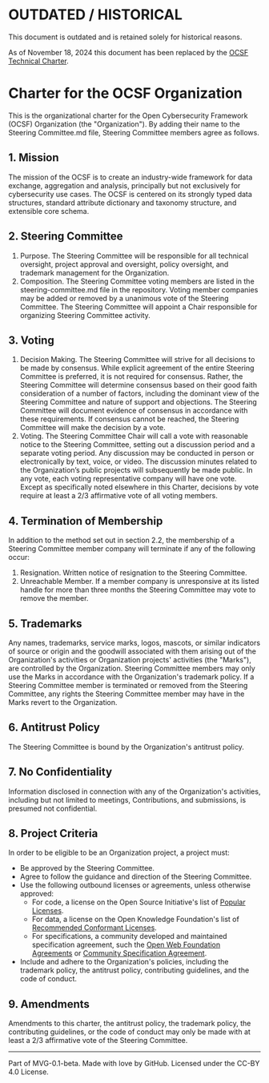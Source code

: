 # OUTDATED / HISTORICAL
This document is outdated and is retained solely for historical reasons.

As of November 18, 2024 this document has been replaced by the [OCSF Technical Charter](https://github.com/ocsf/governance/blob/main/OCSF%20Technical%20Charter.pdf).


# Charter for the OCSF Organization

This is the organizational charter for the Open Cybersecurity Framework (OCSF) Organization (the "Organization"). By adding their name to the Steering Committee.md file, Steering Committee members agree as follows.
## 1. Mission
The mission of the OCSF is to create an industry-wide framework for data exchange, aggregation and analysis, principally but not exclusively for cybersecurity use cases. The OCSF is centered on its strongly typed data structures, standard attribute dictionary and taxonomy structure, and extensible core schema.

## 2. Steering Committee
1. Purpose. The Steering Committee will be responsible for all technical oversight, project approval and oversight, policy oversight, and trademark management for the Organization.
2. Composition. The Steering Committee voting members are listed in the steering-committee.md file in the repository. Voting member companies may be added or removed by a unanimous vote of the Steering Committee. The Steering Committee will appoint a Chair responsible for organizing Steering Committee activity.

## 3. Voting
1. Decision Making. The Steering Committee will strive for all decisions to be made by consensus. While explicit agreement of the entire Steering Committee is preferred, it is not required for consensus. Rather, the Steering Committee will determine consensus based on their good faith consideration of a number of factors, including the dominant view of the Steering Committee and nature of support and objections. The Steering Committee will document evidence of consensus in accordance with these requirements. If consensus cannot be reached, the Steering Committee will make the decision by a vote.
2. Voting. The Steering Committee Chair will call a vote with reasonable notice to the Steering Committee, setting out a discussion period and a separate voting period. Any discussion may be conducted in person or electronically by text, voice, or video. The discussion minutes related to the Organization’s public projects will subsequently be made public. In any vote, each voting representative company will have one vote. Except as specifically noted elsewhere in this Charter, decisions by vote require at least a 2/3 affirmative vote of all voting members.

## 4. Termination of Membership
In addition to the method set out in section 2.2, the membership of a Steering Committee member company will terminate if any of the following occur:
1. Resignation. Written notice of resignation to the Steering Committee.
2. Unreachable Member. If a member company is unresponsive at its listed handle for more than three months the Steering Committee may vote to remove the member.

## 5. Trademarks
Any names, trademarks, service marks, logos, mascots, or similar indicators of source or origin and the goodwill associated with them arising out of the Organization's activities or Organization projects' activities (the "Marks"), are controlled by the Organization. Steering Committee members may only use the Marks in accordance with the Organization's trademark policy. If a Steering Committee member is terminated or removed from the Steering Committee, any rights the Steering Committee member may have in the Marks revert to the Organization.

## 6. Antitrust Policy
The Steering Committee is bound by the Organization's antitrust policy.

## 7. No Confidentiality
Information disclosed in connection with any of the Organization's activities, including but not limited to meetings, Contributions, and submissions, is presumed not confidential.

## 8. Project Criteria
In order to be eligible to be an Organization project, a project must:
* Be approved by the Steering Committee.
* Agree to follow the guidance and direction of the Steering Committee.
* Use the following outbound licenses or agreements, unless otherwise approved:
  * For code, a license on the Open Source Initiative's list of [Popular Licenses](https://opensource.org/licenses).
  * For data, a license on the Open Knowledge Foundation's list of [Recommended Conformant Licenses](http://opendefinition.org/licenses/).
  * For specifications, a community developed and maintained specification agreement, such the [Open Web Foundation Agreements](https://www.openwebfoundation.org/the-agreements) or [Community Specification Agreement](https://github.com/CommunitySpecification/1.0).
* Include and adhere to the Organization's policies, including the trademark policy, the antitrust policy, contributing guidelines, and the code of conduct.

## 9. Amendments
Amendments to this charter, the antitrust policy, the trademark policy, the contributing guidelines, or the code of conduct may only be made with at least a 2/3 affirmative vote of the Steering Committee.

---
Part of MVG-0.1-beta. Made with love by GitHub. Licensed under the CC-BY 4.0 License.
